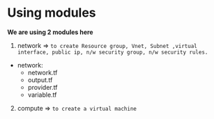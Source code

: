 
# Using modules

__We are using 2 modules here__

1. network => `to create Resource group, Vnet, Subnet ,virtual interface, public ip, n/w security group, n/w security rules.`

* network:
  * network.tf
  * output.tf
  * provider.tf
  * variable.tf

2. compute => `to create a virtual machine `


